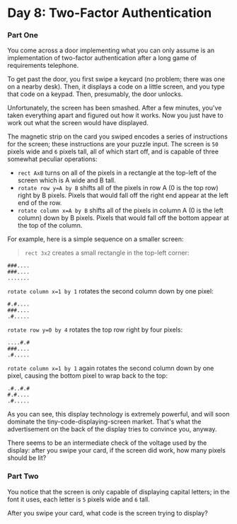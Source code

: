 # Day 8: Two-Factor Authentication

### Part One

You come across a door implementing what you can only assume is an
implementation of two-factor authentication after a long game of requirements
telephone.

To get past the door, you first swipe a keycard (no problem; there was one on a
nearby desk). Then, it displays a code on a little screen, and you type that
code on a keypad. Then, presumably, the door unlocks.

Unfortunately, the screen has been smashed. After a few minutes, you've taken
everything apart and figured out how it works. Now you just have to work out
what the screen would have displayed.

The magnetic strip on the card you swiped encodes a series of instructions for
the screen; these instructions are your puzzle input. The screen is `50` pixels
wide and `6` pixels tall, all of which start off, and is capable of three
somewhat peculiar operations:

- `rect AxB` turns on all of the pixels in a rectangle at the top-left of the
screen which is A wide and B tall.
- `rotate row y=A by B` shifts all of the pixels in row A (0 is the top row)
right by B pixels. Pixels that would fall off the right end appear at the left
end of the row.
- `rotate column x=A by B` shifts all of the pixels in column A (0 is the left
column) down by B pixels. Pixels that would fall off the bottom appear at the
top of the column.

For example, here is a simple sequence on a smaller screen:
> `rect 3x2` creates a small rectangle in the top-left corner:
```
###....
###....
.......
```
`rotate column x=1 by 1` rotates the second column down by one pixel:
```
#.#....
###....
.#.....
```
`rotate row y=0 by 4` rotates the top row right by four pixels:
```
....#.#
###....
.#.....
```
`rotate column x=1 by 1` again rotates the second column down by one pixel,
causing the bottom pixel to wrap back to the top:
```
.#..#.#
#.#....
.#.....
```

As you can see, this display technology is extremely powerful, and will soon
dominate the tiny-code-displaying-screen market. That's what the advertisement
on the back of the display tries to convince you, anyway.

There seems to be an intermediate check of the voltage used by the display:
after you swipe your card, if the screen did work, how many pixels should be
lit?

### Part Two

You notice that the screen is only capable of displaying capital letters; in the
font it uses, each letter is `5` pixels wide and `6` tall.

After you swipe your card, what code is the screen trying to display?
